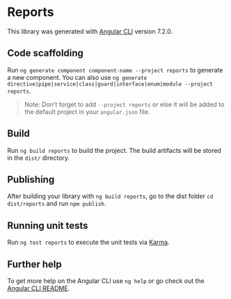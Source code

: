 # Reports

This library was generated with [Angular CLI](https://github.com/angular/angular-cli) version 7.2.0.

## Code scaffolding

Run `ng generate component component-name --project reports` to generate a new component. You can also use `ng generate directive|pipe|service|class|guard|interface|enum|module --project reports`.

> Note: Don't forget to add `--project reports` or else it will be added to the default project in your `angular.json` file.

## Build

Run `ng build reports` to build the project. The build artifacts will be stored in the `dist/` directory.

## Publishing

After building your library with `ng build reports`, go to the dist folder `cd dist/reports` and run `npm publish`.

## Running unit tests

Run `ng test reports` to execute the unit tests via [Karma](https://karma-runner.github.io).

## Further help

To get more help on the Angular CLI use `ng help` or go check out the [Angular CLI README](https://github.com/angular/angular-cli/blob/master/README.md).
